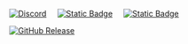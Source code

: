 [![Discord](https://img.shields.io/discord/1205872487158775890?style=for-the-badge&logo=discord&logoColor=white&label=DISCORD&labelColor=7289da&color=2c2f33)](https://discord.com/invite/HQ8Pqk8bUE)&nbsp;&nbsp;&nbsp;&nbsp;&nbsp;[![Static Badge](https://img.shields.io/badge/Support%20me!-Kofi?style=for-the-badge&logo=Kofi&logoColor=white&label=Ko-fi&labelColor=FF5E5B&color=13C3FF)](https://ko-fi.com/terabuildsstuff)&nbsp;&nbsp;&nbsp;&nbsp;&nbsp;[![Static Badge](https://img.shields.io/badge/-STRAYED%20FATES-LICENSE?style=for-the-badge&label=LICENSE&labelColor=white&color=white)](https://github.com/STRAYED-FATES/LICENSE?tab=License-1-ov-file)

[![GitHub Release](https://img.shields.io/github/v/release/STRAYED-FATES/Forsaken?style=for-the-badge&logo=github&label=FORSAKEN&labelColor=black&color=gold)](https://github.com/STRAYED-FATES/Forsaken)
